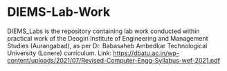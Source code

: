 # DIEMS-Lab-Work
DIEMS_Labs is the repository containing lab work conducted within practical work of the Deogiri Institute of Engineering and Management Studies (Aurangabad), as per Dr. Babasaheb Ambedkar Technological University (Lonere) curriculum. Link: https://dbatu.ac.in/wp-content/uploads/2021/07/Revised-Computer-Engg-Syllabus-wef-2021.pdf
